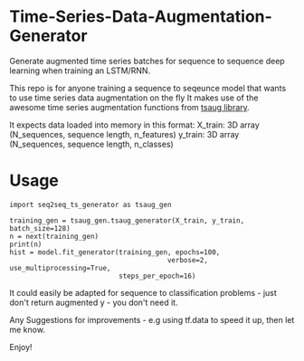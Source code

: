 # Time-Series-Data-Augmentation-Generator
Generate augmented time series batches for sequence to sequence deep learning when training an LSTM/RNN.

This repo is for anyone training a sequence to seqeunce model that wants to use time series data augmentation on the fly
It makes use of the awesome time series augmentation functions from [tsaug library](https://tsaug.readthedocs.io/en/stable/).

It expects data loaded into memory in this format:
X_train: 3D array (N_sequences, sequence length, n_features)
y_train: 3D array (N_sequences, sequence length, n_classes)

# Usage

```
import seq2seq_ts_generator as tsaug_gen

training_gen = tsaug_gen.tsaug_generator(X_train, y_train, batch_size=128)
n = next(training_gen)
print(n)
hist = model.fit_generator(training_gen, epochs=100, 
                                       verbose=2, use_multiprocessing=True,
                           steps_per_epoch=16) 
```

It could easily be adapted for sequence to classification problems - just don't return augmented y - you don't need it.

Any Suggestions for improvements - e.g using tf.data to speed it up, then let me know.

Enjoy!
